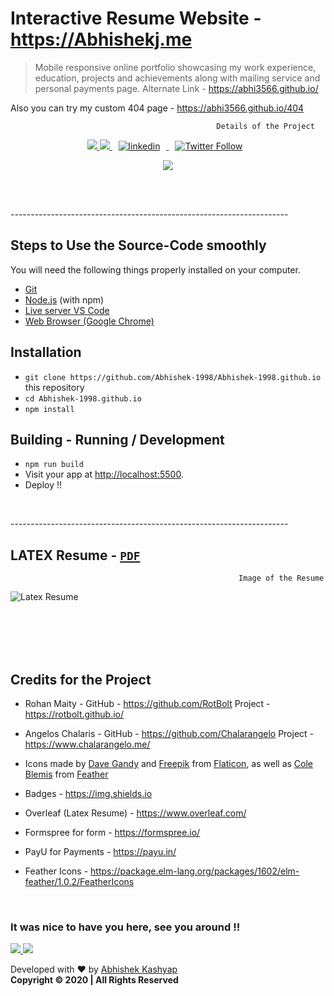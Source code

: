 # Interactive Resume Website - **https://Abhishekj.me**

> Mobile responsive online portfolio showcasing my work experience, education, projects and achievements along with mailing service and personal payments page.  Alternate Link -   https://abhi3566.github.io/

Also you can try my custom 404 page - https://abhi3566.github.io/404 

                                                  Details of the Project

<p align = "center">
  

  
   <a href="https://github.com/Abhishek-1998/">
    <img src="https://img.shields.io/github/followers/Abhishek-1998?label=Follow%20Abhishek-1998&style=social"></img>
  </a>
  

  <a href="https://github.com/Abhishek-1998/Abhishek-1998.github.io/commits">
    <img src="https://img.shields.io/github/last-commit/Abhishek-1998/Abhishek-1998.github.io"></img>
  </a>

<a href="https://www.linkedin.com/in/Abhishek-Kashyap24apr98/" rel="nofollow noreferrer">
                <img style="padding-right: 10px;padding-left: 10px;" src="https://img.shields.io/badge/LinkedIn-Abhishek Kashyap-blue?style=social&logo=LinkedIn" alt="linkedin">
              </img>
              </a>

  <a href="https://twitter.com/intent/follow?original_referer=https%3A%2F%2Fpublish.twitter.com%2F&ref_src=twsrc%5Etfw&region=follow_link&screen_name=sarcastic_sark&tw_p=followbutton">
                <img style="padding-right: 10px;padding-left: 10px;" alt="Twitter Follow" src="https://img.shields.io/twitter/follow/sarcastic_sark?style=social">
              </img>
              </a>
</p >


<p align = "center">
<a href="https://www.payumoney.com/paybypayumoney/#/43456C05BDCB295D19CC4D8632845B0E">
    <img src="https://img.shields.io/badge/Donate%20Now-Support-blue?style=flat"></img>
  </a>
</p>


<br/>
<br/>

<p> ---------------------------------------------------------------------</p>

## Steps to Use the Source-Code smoothly

You will need the following things properly installed on your computer.

* [Git](https://git-scm.com/)
* [Node.js](https://nodejs.org/) (with npm)
* [Live server VS Code](https://marketplace.visualstudio.com/items?itemName=ritwickdey.LiveServer/)
* [ Web Browser (Google Chrome) ](https://google.com/chrome/)


## Installation

* `git clone https://github.com/Abhishek-1998/Abhishek-1998.github.io` this repository
* `cd Abhishek-1998.github.io`
* `npm install`


## Building -  Running / Development

* `npm run build` 
* Visit your app at [http://localhost:5500](http://localhost:5500).
* Deploy !!

<br/>

<p> ---------------------------------------------------------------------</p>

<p align= "center" >

## LATEX Resume -  [`PDF`](https://abhi3566.github.io/assets/Abhishek_Resume.pdf)

</p>

                                                       Image of the Resume

![Latex Resume](assets/Abhishek_Resume.jpg?raw=true "Title")




<br/>
<br/>
<br/>
<br/>


  [//]: <> (This is also a comment.)


## Credits for the Project 

* Rohan Maity - GitHub - https://github.com/RotBolt  Project - https://rotbolt.github.io/

* Angelos Chalaris - GitHub - https://github.com/Chalarangelo  Project - https://www.chalarangelo.me/

*  Icons made by <a href="https://www.flaticon.com/authors/dave-gandy" target="_blank">Dave Gandy</a> and <a href="https://www.freepik.com/" target="_blank">Freepik</a> from <a href="https://www.flaticon.com/" target="_blank">Flaticon</a>, as well as <a href="https://twitter.com/colebemis" target="_blank">Cole Blemis</a> from <a href="https://feathericons.com/" target="_blank">Feather</a>
           
* Badges - https://img.shields.io

* Overleaf (Latex Resume) - https://www.overleaf.com/

* Formspree for form - https://formspree.io/

* PayU for Payments - https://payu.in/ 

* Feather Icons - https://package.elm-lang.org/packages/1602/elm-feather/1.0.2/FeatherIcons

<br/>



<h3>It was nice to have you here, see you around !! </h3>

 <p align = "centre"> 

   <a href="https://github.com/Abhishek-1998/Abhishek-1998.github.io/fork">
    <img src="https://img.shields.io/github/forks/Abhishek-1998/Abhishek-1998.github.io?label=Fork&style=social"></img>
  </a>


  <a href="https://github.com/Abhishek-1998/Abhishek-1998.github.io/">
    <img src="https://img.shields.io/github/stars/Abhishek-1998/Abhishek-1998.github.io?style=social"></img>
  </a>
 
 Developed with ❤️ by <a href="https://github.com/Abhishek-1998" target="_blank">Abhishek Kashyap</a> 
  <br>
            <strong> Copyright ©️ 2020 | All Rights Reserved </strong> 
            
  </p>
